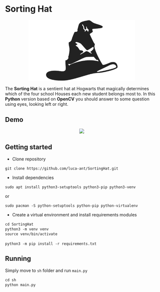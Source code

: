 # Sorting Hat

<p align="center">
  <img width=350px src="https://github.com/luca-ant/SortingHat/blob/master/sh/resources/sorting_hat.png">
</p>
The <b>Sorting Hat</b> is a sentient hat at Hogwarts that magically determines which of the four school Houses each new student belongs most to. In this <b>Python</b> version based on <b>OpenCV</b> you should answer to some question using eyes, looking left or right.

## Demo

<p align="center">
  <img width=1024px src="https://github.com/luca-ant/SortingHat/blob/master/videos/sorting_hat.gif">
</p>

## Getting started

* Clone repository
```
git clone https://github.com/luca-ant/SortingHat.git
```

* Install dependencies

```
sudo apt install python3-setuptools python3-pip python3-venv
```
or
```
sudo pacman -S python-setuptools python-pip python-virtualenv
```

* Create a virtual environment and install requirements modules

```
cd SortingHat
python3 -m venv venv
source venv/bin/activate

python3 -m pip install -r requirements.txt
```

## Running

Simply move to `sh` folder and run `main.py`

```
cd sh
python main.py
```
